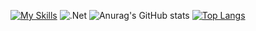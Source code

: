 [![My Skills](https://skills.thijs.gg/icons?i=js,html,css,c,py,java,cpp,mysql)](https://skills.thijs.gg) 
![.Net](https://img.shields.io/badge/.NET-5C2D91?style=for-the-badge&logo=.net&logoColor=white)
![Anurag's GitHub stats](https://github-readme-stats.vercel.app/api?username=bb00s&show_icons=true&theme=transparent)
[![Top Langs](https://github-readme-stats.vercel.app/api/top-langs/?username=bb00s&icons=true&theme=transparent)](https://github.com/bb00s)
<!--
**bb00S/bb00s** is a ✨ _special_ ✨ repository because its `README.md` (this file) appears on your GitHub profile.

Here are some ideas to get you started:

- 🔭 I’m currently working on ...
- 🌱 I’m currently learning ...
- 👯 I’m looking to collaborate on ...
- 🤔 I’m looking for help with ...
- 💬 Ask me about ...
- 📫 How to reach me: ...
- 😄 Pronouns: ...
- ⚡ Fun fact: ...
-->
